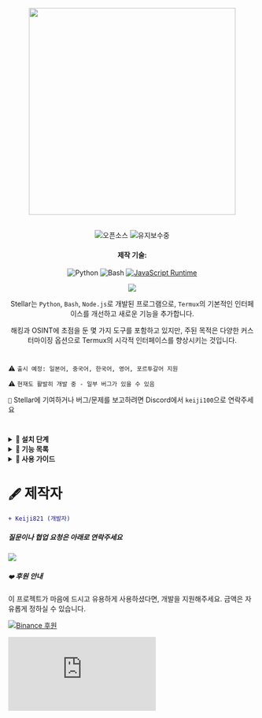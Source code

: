 <p align="center"> <kbd> <img src="https://i.pinimg.com/originals/02/87/d3/0287d3ba8b3330fca99f69e2001d3168.gif?semt=ais_hybrid&w=740" width="420"> </kbd><br><br>

<div align="center">

![오픈소스](https://img.shields.io/badge/오픈소스-3DA639?style=for-the-badge&logo=open-source-initiative&logoColor=white) ![유지보수중](https://img.shields.io/badge/유지보수중(예)-2ea44f?style=for-the-badge)

<h4>제작 기술:</h4>

![Python](https://img.shields.io/badge/Python-3776AB?style=for-the-badge&logo=python&logoColor=white)
![Bash](https://img.shields.io/badge/Shell_스크립트-121011?style=for-the-badge&logo=gnu-bash&logoColor=white)
[![JavaScript Runtime](https://img.shields.io/badge/JavaScript_런타임-Node.js-yellow?style=for-the-badge&logo=javascript&logoColor=white&color=f7df1e&labelColor=000000)](https://nodejs.org/)

</div>

<div align="center">
    <img src="https://img.shields.io/badge/Stellar-6C00FF?style=for-the-badge&logo=stellar&logoColor=white&labelColor=121212"><br>
    <strong></strong>
</div>

<div align="center">

Stellar는 `Python`, `Bash`, `Node.js`로 개발된 프로그램으로, `Termux`의 기본적인 인터페이스를 개선하고 새로운 기능을 추가합니다.

해킹과 OSINT에 초점을 둔 몇 가지 도구를 포함하고 있지만, 주된 목적은 다양한 커스터마이징 옵션으로 Termux의 시각적 인터페이스를 향상시키는 것입니다.

</div>

#

⚠️ `출시 예정: 일본어, 중국어, 한국어, 영어, 포르투갈어 지원`

⚠️ `현재도 활발히 개발 중 - 일부 버그가 있을 수 있음`

`📌` Stellar에 기여하거나 버그/문제를 보고하려면 Discord에서 `keiji100`으로 연락주세요

#

<details>
<summary><b>🔖 설치 단계</b></summary>

##### Stellar를 설치하려면 다음 단계를 따르세요:

```shell script
git clone https://github.com/Keiji821/Stellar
```

```shell script
cd Stellar
```

```shell script
bash install.sh
```

##### `bash install.sh`를 실행하면 모든 것이 자동으로 설치됩니다(안정적인 인터넷 연결이 필요합니다). 설치가 완료되면 Termux 세션이 재시작됩니다. TOR가 정상적으로 작동하려면 Termux를 완전히 종료한 후 다시 여는 것이 좋습니다.

</details>

<details>
<summary><b>📑 기능 목록</b></summary>

##### Stellar OS는 OSINT와 해킹에 초점을 둔 명령어 세트를 제공합니다(모두 선택사항). 주된 목표는 여전히 Termux 커스터마이징입니다.

#### `🔧` 시스템
| 명령어       | 설명 |  
|--------------|-------------|  
| `reload`     | 시스템 배너 다시 불러오기 |  
| `ui`         | 배너 모양과 색상 커스터마이징 |  
| `uninstall`  | Stellar 완전히 제거 |  
| `update`     | GitHub에서 Stellar 업데이트 |  
| `bash`       | 터미널 세션 재시작 |  
| `history -c` | 명령어 기록 삭제 |  
| `reset`      | 터미널을 기본 상태로 초기화 |  
| `my`         | Stellar 프로필 표시 |  
| `userconf`   | Stellar 프로필 설정 |  

#### `🛠️` 유틸리티
| 명령어         | 설명 |  
|----------------|-------------|  
| `ia`           | 무료 AI API 서비스 |  
| `ia-image`     | AI 이미지 생성기 |  
| `translator`   | 실시간 번역 |  
| `myip`         | 공인 IP 표시 |  
| `passwordgen`  | 안전한 비밀번호 생성 |  
| `encrypt-file` | 파일 암호화 도구 |  

#### `📡` OSINT (정보 수집)  
| 명령어         | 설명 |  
|----------------|-------------|  
| `ipinfo`       | IP 주소 정보 조회 |  
| `urlinfo`      | URL 분석 도구 |  
| `userfinder`   | 여러 플랫폼에서 사용자 검색 |  
| `phoneinfo`    | 전화번호 조회 |  
| `metadatainfo` | 파일 메타데이터 추출 |  
| `emailsearch`  | 이메일 검색 도구 |  

#### `📱` Discord
| 명령어                | 설명 |  
|-----------------------|-------------|  
| `userinfo`            | 사용자 정보 조회(ID 사용) |  
| `serverinfo`          | 서버 정보 조회(ID 사용) |  
| `searchinvites`       | Discord 초대 링크 검색 |  
| `inviteinfo`          | 초대 링크 분석 |  
| `role-mapper`         | 서버 역할 매핑(서버 ID 필요) |  
| `mutual-servers`      | 사용자 간 공통 서버 확인 |  
| `webhook-mass-spam`   | 웹훅 대량 스팸 도구 |  
| `mass-delete-channels`| 채널 대량 삭제(자신의 서버만) |  

#### `📸` Instagram OSINT 
| 명령어        | 설명 |  
|---------------|-------------|  
| `profileinfo` | Instagram 프로필 메타데이터 추출 |  

#### `🛡️` 침투 테스트 
| 명령어    | 설명 |  
|-----------|-------------|  
| `ddos`    | DDoS 공격 도구(IP+포트) |  
| `tunnel`  | 방문자 IP를 캡처하는 이미지 호스팅 |  

##### Stellar는 백그라운드에서 TOR를 지속적으로 실행하여 익명성을 보호합니다.

</details>

<details>
<summary><b>📄 사용 가이드</b></summary>

##### 사용법은 간단합니다. 설치 후 평소처럼 Termux를 사용하면 됩니다. `ui` 명령어로 다음을 커스터마이징할 수 있습니다:
- ASCII 아트 표시
- 색상 구성
- 배경 색상(라이트/다크 테마 포함)

##### `ui` 명령어는 Termux 테마 전체를 커스터마이징할 수 있으며, 다크에서 라이트/블루 배경 등으로 변경할 수 있습니다.

</details>

#

# `🖋️` 제작자

```diff
+ Keiji821 (개발자)
```

##### 질문이나 협업 요청은 아래로 연락주세요

<p align="left">
  <a href="https://discord.com/users/983476283491110932">
<img src="https://img.shields.io/badge/Discord-Keiji-%235865F2?style=for-the-badge&logo=discord&logoColor=white">
  </a>
</p>

##### `❤️` 후원 안내

이 프로젝트가 마음에 드시고 유용하게 사용하셨다면, 개발을 지원해주세요. 금액은 자유롭게 정하실 수 있습니다.

[![Binance 후원](https://img.shields.io/badge/Binance%20Pay-F0B90B?style=for-the-badge&logo=binance&logoColor=white&label=후원하기&labelColor=black&message=763579717)](https://pay.binance.com/en)

[![PayPal 후원](https://img.shields.io/badge/PayPal-00457C?style=for-the-badge&logo=paypal&logoColor=white&label=후원하기&labelColor=003087&message=felixdppdcg69@gmail.com)](https://paypal.me/felixdppdcg69)
